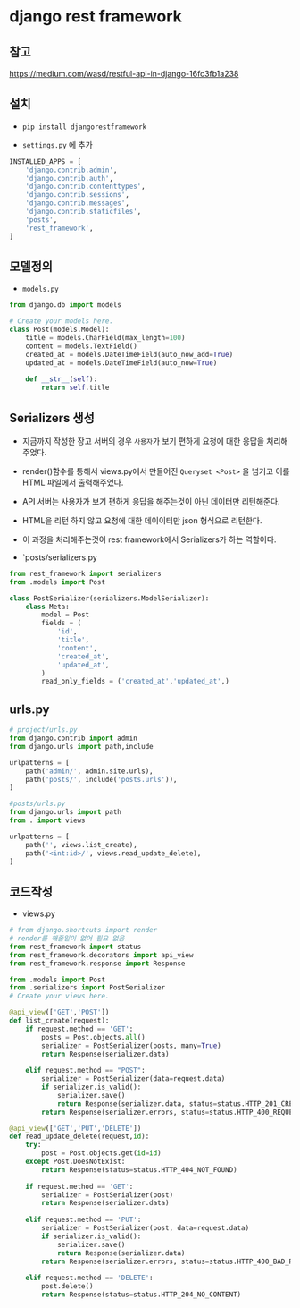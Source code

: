 # django rest framework

## 참고
https://medium.com/wasd/restful-api-in-django-16fc3fb1a238

## 설치

- `pip install djangorestframework`

- `settings.py` 에 추가

```python
INSTALLED_APPS = [
    'django.contrib.admin',
    'django.contrib.auth',
    'django.contrib.contenttypes',
    'django.contrib.sessions',
    'django.contrib.messages',
    'django.contrib.staticfiles',
    'posts',
    'rest_framework',
]
```

## 모델정의

- `models.py`

```python
from django.db import models

# Create your models here.
class Post(models.Model):
    title = models.CharField(max_length=100)
    content = models.TextField()
    created_at = models.DateTimeField(auto_now_add=True)
    updated_at = models.DateTimeField(auto_now=True)
    
    def __str__(self):
        return self.title
```

## Serializers 생성

- 지금까지 작성한 장고 서버의 경우 `사용자`가 보기 편하게 요청에 대한 응답을 처리해 주었다.
- render()함수를 통해서 views.py에서 만들어진 `Queryset <Post>` 을 넘기고 이를 HTML 파일에서 출력해주었다.

- API 서버는 사용자가 보기 편하게 응답을 해주는것이 아닌 데이터만 리턴해준다.
- HTML을 리턴 하지 않고 요청에 대한 데이이터만 json 형식으로 리턴한다.
- 이 과정을 처리해주는것이 rest framework에서 Serializers가 하는 역할이다.

- `posts/serializers.py

```python
from rest_framework import serializers
from .models import Post

class PostSerializer(serializers.ModelSerializer):
    class Meta:
        model = Post
        fields = (
            'id',
            'title',
            'content',
            'created_at',
            'updated_at',
        )
        read_only_fields = ('created_at','updated_at',)
```

## urls.py
```python
# project/urls.py
from django.contrib import admin
from django.urls import path,include

urlpatterns = [
    path('admin/', admin.site.urls),
    path('posts/', include('posts.urls')),
]

#posts/urls.py
from django.urls import path
from . import views

urlpatterns = [
    path('', views.list_create),
    path('<int:id>/', views.read_update_delete),
]
```

## 코드작성

- views.py

```python
# from django.shortcuts import render
# render를 해줄일이 없어 필요 없음
from rest_framework import status
from rest_framework.decorators import api_view
from rest_framework.response import Response

from .models import Post
from .serializers import PostSerializer
# Create your views here.

@api_view(['GET','POST'])
def list_create(request):
    if request.method == 'GET':
        posts = Post.objects.all()
        serializer = PostSerializer(posts, many=True)
        return Response(serializer.data)
    
    elif request.method == "POST":
        serializer = PostSerializer(data=request.data)
        if serializer.is_valid():
            serializer.save()
            return Response(serializer.data, status=status.HTTP_201_CREATED)
        return Response(serializer.errors, status=status.HTTP_400_REQUEST)

@api_view(['GET','PUT','DELETE'])
def read_update_delete(request,id):
    try:
        post = Post.objects.get(id=id)
    except Post.DoesNotExist:
        return Response(status=status.HTTP_404_NOT_FOUND)
        
    if request.method == 'GET':
        serializer = PostSerializer(post)
        return Response(serializer.data)
    
    elif request.method == 'PUT':
        serializer = PostSerializer(post, data=request.data)
        if serializer.is_valid():
            serializer.save()
            return Response(serializer.data)
        return Response(serializer.errors, status=status.HTTP_400_BAD_REQUEST)
        
    elif request.method == 'DELETE':
        post.delete()
        return Response(status=status.HTTP_204_NO_CONTENT)
```